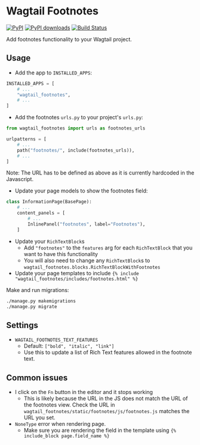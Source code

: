 # Wagtail Footnotes

[![PyPI](https://img.shields.io/pypi/v/wagtail-footnotes.svg)](https://pypi.org/project/wagtail-footnotes/)
[![PyPI downloads](https://img.shields.io/pypi/dm/wagtail-footnotes.svg)](https://pypi.org/project/wagtail-footnotes/)
[![Build Status](https://github.com/torchbox/wagtail-footnotes/workflows/CI/badge.svg)](https://github.com/torchbox/wagtail-footnotes/actions)

Add footnotes functionality to your Wagtail project.

## Usage

- Add the app to `INSTALLED_APPS`:

```python
INSTALLED_APPS = [
    # ...
    "wagtail_footnotes",
    # ...
]
```

- Add the footnotes `urls.py` to your project's `urls.py`:

```python
from wagtail_footnotes import urls as footnotes_urls

urlpatterns = [
    # ...
    path("footnotes/", include(footnotes_urls)),
    # ...
]
```

Note: The URL has to be defined as above as it is currently hardcoded in the Javascript.

- Update your page models to show the footnotes field:

```python
class InformationPage(BasePage):
    # ...
    content_panels = [
        # ...
        InlinePanel("footnotes", label="Footnotes"),
    ]
```

- Update your `RichTextBlock`s
  - Add `"footnotes"` to the `features` arg for each `RichTextBlock` that you want to have this functionality
  - You will also need to change any `RichTextBlock`s to `wagtail_footnotes.blocks.RichTextBlockWithFootnotes`
- Update your page templates to include `{% include "wagtail_footnotes/includes/footnotes.html" %}`

Make and run migrations:

```bash
./manage.py makemigrations
./manage.py migrate
```

## Settings

- `WAGTAIL_FOOTNOTES_TEXT_FEATURES`
  - Default: `["bold", "italic", "link"]`
  - Use this to update a list of Rich Text features allowed in the footnote text.

## Common issues

- I click on the `Fn` button in the editor and it stops working
  - This is likely because the URL in the JS does not match the URL of the footnotes view. Check the URL in `wagtail_footnotes/static/footnotes/js/footnotes.js` matches the URL you set.
- `NoneType` error when rendering page.
  - Make sure you are rendering the field in the template using `{% include_block page.field_name %}`
